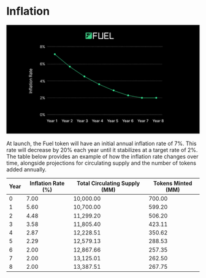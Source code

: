 # Inflation

![inflation](https://raw.githubusercontent.com/FuelLabs/fuel-token-overview/refs/heads/main/assets/inflation.png)

At launch, the Fuel token will have an initial annual inflation rate of 7%. This rate will decrease by 20% each year until it stabilizes at a target rate of 2%. The table below provides an example of how the inflation rate changes over time, alongside projections for circulating supply and the number of tokens added annually.

| Year | Inflation Rate (%) | Total Circulating Supply (MM) | Tokens Minted (MM) |
|------|--------------------|-------------------------------|--------------------|
| 0    | 7.00               | 10,000.00                     | 700.00             |
| 1    | 5.60               | 10,700.00                     | 599.20             |
| 2    | 4.48               | 11,299.20                     | 506.20             |
| 3    | 3.58               | 11,805.40                     | 423.11             |
| 4    | 2.87               | 12,228.51                     | 350.62             |
| 5    | 2.29               | 12,579.13                     | 288.53             |
| 6    | 2.00               | 12,867.66                     | 257.35             |
| 7    | 2.00               | 13,125.01                     | 262.50             |
| 8    | 2.00               | 13,387.51                     | 267.75             |
